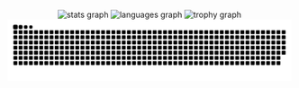 <br clear="both">

<div align="center">
  <img src="https://github-readme-stats.vercel.app/api?username=JDDMR03&hide_title=false&hide_rank=false&show_icons=true&include_all_commits=true&count_private=true&disable_animations=false&theme=github_dark&locale=en&hide_border=true&order=1" height="150" alt="stats graph"  />
  <img src="https://github-readme-stats.vercel.app/api/top-langs?username=JDDMR03&locale=en&hide_title=false&layout=compact&card_width=320&langs_count=5&theme=github_dark&hide_border=true&order=2" height="150" alt="languages graph"  />
  <img src="https://github-profile-trophy.vercel.app?username=JDDMR03&theme=onedark&column=-1&row=1&margin-w=8&margin-h=8&no-bg=false&no-frame=true&order=4" height="150" alt="trophy graph"  />

  <picture>
  <source media="(prefers-color-scheme: dark)" srcset="https://raw.githubusercontent.com/JDDMR03/JDDMR03/output/github-contribution-grid-snake-dark.svg">
  <source media="(prefers-color-scheme: light)" srcset="https://raw.githubusercontent.com/JDDMR03/JDDMR03/output/github-contribution-grid-snake.svg">
  <img alt="github contribution grid snake animation" src="https://raw.githubusercontent.com/JDDMR03/JDDMR03/output/github-contribution-grid-snake.svg">
</picture>
</div>
